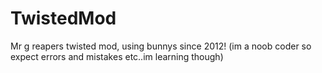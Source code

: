 TwistedMod
==========

Mr g reapers twisted mod, using bunnys since 2012! (im a noob coder so expect errors and mistakes etc..im learning though)
